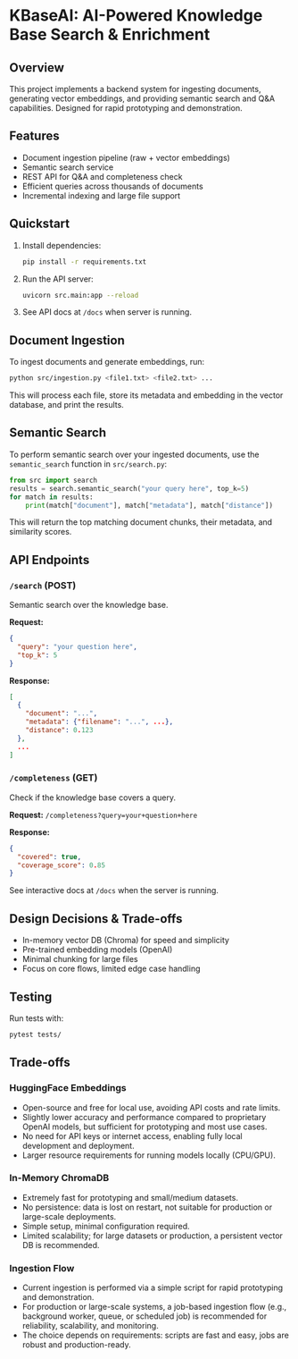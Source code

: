 # KBaseAI: AI-Powered Knowledge Base Search & Enrichment

## Overview
This project implements a backend system for ingesting documents, generating vector embeddings, and providing semantic search and Q&A capabilities. Designed for rapid prototyping and demonstration.

## Features
- Document ingestion pipeline (raw + vector embeddings)
- Semantic search service
- REST API for Q&A and completeness check
- Efficient queries across thousands of documents
- Incremental indexing and large file support

## Quickstart
1. Install dependencies:
   ```bash
   pip install -r requirements.txt
   ```
2. Run the API server:
   ```bash
   uvicorn src.main:app --reload
   ```
3. See API docs at `/docs` when server is running.

## Document Ingestion
To ingest documents and generate embeddings, run:
```bash
python src/ingestion.py <file1.txt> <file2.txt> ...
```
This will process each file, store its metadata and embedding in the vector database, and print the results.

## Semantic Search
To perform semantic search over your ingested documents, use the `semantic_search` function in `src/search.py`:

```python
from src import search
results = search.semantic_search("your query here", top_k=5)
for match in results:
    print(match["document"], match["metadata"], match["distance"])
```
This will return the top matching document chunks, their metadata, and similarity scores.

## API Endpoints

### `/search` (POST)
Semantic search over the knowledge base.

**Request:**
```json
{
  "query": "your question here",
  "top_k": 5
}
```

**Response:**
```json
[
  {
    "document": "...",
    "metadata": {"filename": "...", ...},
    "distance": 0.123
  },
  ...
]
```

### `/completeness` (GET)
Check if the knowledge base covers a query.

**Request:**
`/completeness?query=your+question+here`

**Response:**
```json
{
  "covered": true,
  "coverage_score": 0.85
}
```

See interactive docs at `/docs` when the server is running.

## Design Decisions & Trade-offs
- In-memory vector DB (Chroma) for speed and simplicity
- Pre-trained embedding models (OpenAI)
- Minimal chunking for large files
- Focus on core flows, limited edge case handling

## Testing
Run tests with:
```bash
pytest tests/
```

## Trade-offs

### HuggingFace Embeddings
- Open-source and free for local use, avoiding API costs and rate limits.
- Slightly lower accuracy and performance compared to proprietary OpenAI models, but sufficient for prototyping and most use cases.
- No need for API keys or internet access, enabling fully local development and deployment.
- Larger resource requirements for running models locally (CPU/GPU).

### In-Memory ChromaDB
- Extremely fast for prototyping and small/medium datasets.
- No persistence: data is lost on restart, not suitable for production or large-scale deployments.
- Simple setup, minimal configuration required.
- Limited scalability; for large datasets or production, a persistent vector DB is recommended.

### Ingestion Flow
 - Current ingestion is performed via a simple script for rapid prototyping and demonstration.
 - For production or large-scale systems, a job-based ingestion flow (e.g., background worker, queue, or scheduled job) is recommended for reliability, scalability, and monitoring.
 - The choice depends on requirements: scripts are fast and easy, jobs are robust and production-ready.